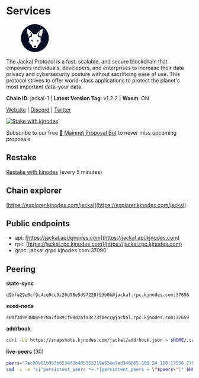 # Services

<figure><img src="https://raw.githubusercontent.com/kj89/cosmos-images/main/logos/jackal.png" alt=""><figcaption></figcaption></figure>

The Jackal Protocol is a fast, scalable, and secure blockchain that empowers  individuals, developers, and enterprises to increase their data privacy and  cybersecurity posture without sacrificing ease of use. This protocol strives  to offer world-class applications to protect the planet's most important data–your data.

**Chain ID**: jackal-1 | **Latest Version Tag**: v1.2.2 | **Wasm**: ON

[Website](https://jackalprotocol.com) | [Discord](https://discord.com/invite/5GKym3p6rj) | [Twitter](https://twitter.com/Jackal_Protocol)

[![Stake with kjnodes](https://i.ibb.co/cr44Q8j/button-stake-with-kjnodes.png)](https://restake.app/jackal/jklvaloper1tr3wm3mdkz0tda6t7vavqnn7fe2g4un0f67xmt)

Subscribe to our free [🤖 Mainnet Proposal Bot](https://t.me/kjnodes_proposal_bot) to never miss upcoming proposals

## Restake

[Restake with kjnodes](https://restake.app/jackal/jklvaloper1tr3wm3mdkz0tda6t7vavqnn7fe2g4un0f67xmt) (every 5 minutes)
## Chain explorer
[https://explorer.kjnodes.com/jackal](https://explorer.kjnodes.com/jackal)

## Public endpoints

* api: [https://jackal.api.kjnodes.com](https://jackal.api.kjnodes.com)
* rpc: [https://jackal.rpc.kjnodes.com](https://jackal.rpc.kjnodes.com)
* grpc: jackal.grpc.kjnodes.com:37090

## Peering

**state-sync**

```text
d9bfa29e0cf9c4ce0cc9c26d98e5d97228f93b0b@jackal.rpc.kjnodes.com:37656
```

**seed-node**

```text
400f3d9e30b69e78a7fb891f60d76fa3c73f0ecc@jackal.rpc.kjnodes.com:37659
```

**addrbook**
```bash
curl -Ls https://snapshots.kjnodes.com/jackal/addrbook.json > $HOME/.canine/config/addrbook.json
```

**live-peers** (30)
```bash
peers="7ec80b61b883b6534f6b405353219a63ee7ed348@65.109.24.188:17556,7751d16cfa48da0a5bea6f40e9bcc386b4c76c50@51.89.7.184:26638,713d202326eedaed41d467b26051aba62727febd@5.9.69.241:26656,d9bfa29e0cf9c4ce0cc9c26d98e5d97228f93b0b@65.109.88.38:37656,7c85c0aa43e8027b424cb356554a4ccc801a968d@198.244.212.27:26656,55bbee79c024a5032222ee4cac0d932c4033c63a@142.132.209.97:26656,0daa5dcda773b1d3842ba2881cf27aab519a2cac@54.36.108.222:28656,f3b96273f3b1a7d2594851badd4302f16db81cfa@23.29.55.92:26656,dbbd1e102b9d0cde827cd272205fa3a2886a6b2c@5.9.147.22:21656,a877c11ecef83401dcc96c4499874ebc3f13367b@116.202.36.240:10756,a463b16c5a7cee3d77f465a0b1c0d526aef426d8@194.163.150.92:26656,103d98454586d48686b9a0b734b3a3cd056ebded@15.235.114.171:26656,8cb23f8ba742452f2f81f019a648f0660fabfd46@65.109.106.155:26656,c5b43622ecd7413dd41905f6f8f5b5befd299ced@65.109.65.210:32656,28b093e86576a307cebc709912e3546ffe331ad6@65.108.224.156:28656,3ebc427c4aea796e7eea5551e8bca74a7734fe52@136.38.55.33:26656,e0740626622af6f64c5c71cc8a2723bfc7eedf66@99.241.52.117:26456,6ea2783ba59a3e54ec963fac41709ddd76218650@192.99.4.20:29656,8be44995ab4eeafcde6e0a9e196c40d483ef6d2a@51.81.155.97:10556,18024b5aa828f3ce745d157ac00b3b054a4e18a1@213.239.207.175:41656,7d07a94348e20b698e0ebc264a8fe6f64128368c@198.7.61.46:26656,f4aef0a294458000e78399cf74ebd4d3d70cf6ce@24.158.14.210:26656,ff94a29e02de8369faf37c76d3c97684bbd51bd6@185.16.38.165:17556,dd3cab79ffae0aed4f519503b66e9403c69eeb14@85.237.193.101:25565,94b63fddfc78230f51aeb7ac34b9fb86bd042a77@46.4.53.94:30561,d39fecbc409541de13fa644d90066d4dabe08262@95.165.89.222:24475,26b6255375a592c3b0664bd474a6975f468c3785@88.99.164.158:11126,a77da5b3ce86a5226bae6e7b87964dd4efe8fe46@65.21.170.3:31656,e98ed884751f26b98bc32d4469efd53b3507129f@15.235.114.194:10756,976d837d399c0914cca7ba81fcd554b1f3d7a7bd@206.172.224.141:26656"
sed -i -e "s|^persistent_peers *=.*|persistent_peers = \"$peers\"|" $HOME/.canine/config/config.toml
```
